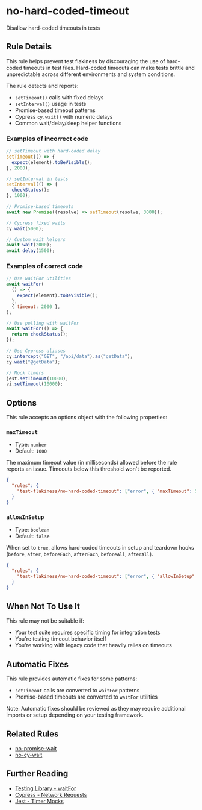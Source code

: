 # no-hard-coded-timeout

Disallow hard-coded timeouts in tests

## Rule Details

This rule helps prevent test flakiness by discouraging the use of hard-coded timeouts in test files. Hard-coded
timeouts can make tests brittle and unpredictable across different environments and system conditions.

The rule detects and reports:

- `setTimeout()` calls with fixed delays
- `setInterval()` usage in tests
- Promise-based timeout patterns
- Cypress `cy.wait()` with numeric delays
- Common wait/delay/sleep helper functions

### Examples of **incorrect** code

```javascript
// setTimeout with hard-coded delay
setTimeout(() => {
  expect(element).toBeVisible();
}, 2000);

// setInterval in tests
setInterval(() => {
  checkStatus();
}, 1000);

// Promise-based timeouts
await new Promise((resolve) => setTimeout(resolve, 3000));

// Cypress fixed waits
cy.wait(5000);

// Custom wait helpers
await wait(2000);
await delay(1500);
```

### Examples of **correct** code

```javascript
// Use waitFor utilities
await waitFor(
  () => {
    expect(element).toBeVisible();
  },
  { timeout: 2000 },
);

// Use polling with waitFor
await waitFor(() => {
  return checkStatus();
});

// Use Cypress aliases
cy.intercept("GET", "/api/data").as("getData");
cy.wait("@getData");

// Mock timers
jest.setTimeout(10000);
vi.setTimeout(10000);
```

## Options

This rule accepts an options object with the following properties:

### `maxTimeout`

- Type: `number`
- Default: `1000`

The maximum timeout value (in milliseconds) allowed before the rule reports an issue. Timeouts below this threshold
won't be reported.

```json
{
  "rules": {
    "test-flakiness/no-hard-coded-timeout": ["error", { "maxTimeout": 500 }]
  }
}
```

### `allowInSetup`

- Type: `boolean`
- Default: `false`

When set to `true`, allows hard-coded timeouts in setup and teardown hooks (`before`, `after`, `beforeEach`,
`afterEach`, `beforeAll`, `afterAll`).

```json
{
  "rules": {
    "test-flakiness/no-hard-coded-timeout": ["error", { "allowInSetup": true }]
  }
}
```

## When Not To Use It

This rule may not be suitable if:

- Your test suite requires specific timing for integration tests
- You're testing timeout behavior itself
- You're working with legacy code that heavily relies on timeouts

## Automatic Fixes

This rule provides automatic fixes for some patterns:

- `setTimeout` calls are converted to `waitFor` patterns
- Promise-based timeouts are converted to `waitFor` utilities

Note: Automatic fixes should be reviewed as they may require additional imports or setup depending on your testing framework.

## Related Rules

- [no-promise-wait](./no-promise-wait.md)
- [no-cy-wait](./no-cy-wait.md)

## Further Reading

- [Testing Library - waitFor](https://testing-library.com/docs/dom-testing-library/api-async/#waitfor)
- [Cypress - Network Requests](https://docs.cypress.io/guides/guides/network-requests)
- [Jest - Timer Mocks](https://jestjs.io/docs/timer-mocks)
